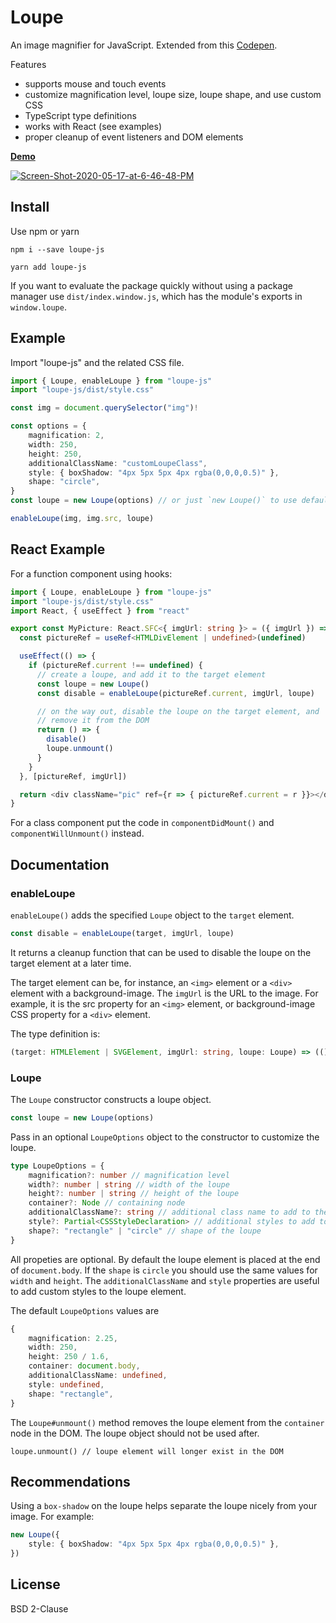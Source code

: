 # Loupe

An image magnifier for JavaScript. Extended from this [Codepen](https://codepen.io/pixelacorn/pen/eNObea).

Features

* supports mouse and touch events
* customize magnification level, loupe size, loupe shape, and use custom CSS
* TypeScript type definitions
* works with React (see examples)
* proper cleanup of event listeners and DOM elements

[__Demo__](https://nishanths.github.io/loupe-js/)

<a href="https://nishanths.github.io/loupe-js">
	<img src="https://i.ibb.co/hRkZ1X2/Screen-Shot-2020-05-17-at-6-46-48-PM.png" alt="Screen-Shot-2020-05-17-at-6-46-48-PM" border="0">
</a>

## Install

Use npm or yarn

```
npm i --save loupe-js
```

```
yarn add loupe-js
```

If you want to evaluate the package quickly without using a package manager
use `dist/index.window.js`, which has the module's exports in `window.loupe`.

## Example

Import "loupe-js" and the related CSS file.

```typescript
import { Loupe, enableLoupe } from "loupe-js"
import "loupe-js/dist/style.css"

const img = document.querySelector("img")!

const options = {
	magnification: 2,
	width: 250,
	height: 250,
	additionalClassName: "customLoupeClass",
	style: { boxShadow: "4px 5px 5px 4px rgba(0,0,0,0.5)" },
	shape: "circle",
}
const loupe = new Loupe(options) // or just `new Loupe()` to use default options

enableLoupe(img, img.src, loupe)
```

## React Example

For a function component using hooks:

```typescript
import { Loupe, enableLoupe } from "loupe-js"
import "loupe-js/dist/style.css"
import React, { useEffect } from "react"

export const MyPicture: React.SFC<{ imgUrl: string }> = ({ imgUrl }) => {
  const pictureRef = useRef<HTMLDivElement | undefined>(undefined)

  useEffect(() => {
    if (pictureRef.current !== undefined) {
      // create a loupe, and add it to the target element
      const loupe = new Loupe()
      const disable = enableLoupe(pictureRef.current, imgUrl, loupe)

      // on the way out, disable the loupe on the target element, and
      // remove it from the DOM
      return () => {
        disable()
        loupe.unmount()
      }
    }
  }, [pictureRef, imgUrl])

  return <div className="pic" ref={r => { pictureRef.current = r }}></div>
}
```

For a class component put the code in `componentDidMount()` and `componentWillUnmount()` instead.


## Documentation

### enableLoupe

`enableLoupe()` adds the specified `Loupe` object to the `target` element.

```typescript
const disable = enableLoupe(target, imgUrl, loupe)
```

It returns a cleanup function that can be used to disable the loupe
on the target element at a later time.

The target element can be, for instance, an `<img>` element or a `<div>` element with a
background-image. The `imgUrl` is the URL to the image. For example, it is the src property
for an `<img>` element, or background-image CSS property for a `<div>` element.

The type definition is:

```typescript
(target: HTMLElement | SVGElement, imgUrl: string, loupe: Loupe) => (() => void)
```

### Loupe

The `Loupe` constructor constructs a loupe object.

```typescript
const loupe = new Loupe(options)
```

Pass in an optional `LoupeOptions` object to the constructor to customize the loupe.

```typescript
type LoupeOptions = {
	magnification?: number // magnification level
	width?: number | string // width of the loupe
	height?: number | string // height of the loupe
	container?: Node // containing node
	additionalClassName?: string // additional class name to add to the loupe element
	style?: Partial<CSSStyleDeclaration> // additional styles to add to the loupe element
	shape?: "rectangle" | "circle" // shape of the loupe
}
```

All propeties are optional. By default the loupe element is placed at the end of `document.body`.
If the `shape` is `circle` you should use the same values for `width` and `height`.
The `additionalClassName` and `style` properties are useful to add custom styles
to the loupe element.

The default `LoupeOptions` values are

```typescript
{
	magnification: 2.25,
	width: 250,
	height: 250 / 1.6,
	container: document.body,
	additionalClassName: undefined,
	style: undefined,
	shape: "rectangle",
}
```

The `Loupe#unmount()` method removes the loupe element from the `container` node
in the DOM. The loupe object should not be used after.

```
loupe.unmount() // loupe element will longer exist in the DOM
```

## Recommendations

Using a `box-shadow` on the loupe helps separate the loupe nicely from your image.
For example:
```typescript
new Loupe({
	style: { boxShadow: "4px 5px 5px 4px rgba(0,0,0,0.5)" },
})
```

## License

BSD 2-Clause
